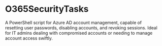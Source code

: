 # O365SecurityTasks
A PowerShell script for Azure AD account management, capable of resetting user passwords, disabling accounts, and revoking sessions. Ideal for IT admins dealing with compromised accounts or needing to manage account access swiftly.
